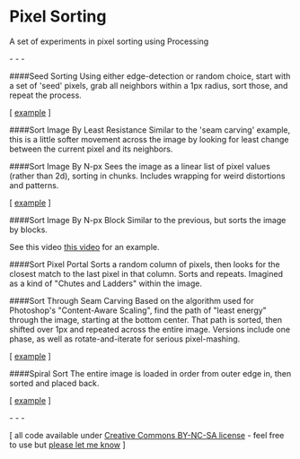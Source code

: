 Pixel Sorting
============

A set of experiments in pixel sorting using Processing

\- \- \-

####Seed Sorting
Using either edge-detection or random choice, start with a set of 'seed' pixels, grab all neighbors within a 1px radius, sort those, and repeat the process.

\[ [example](http://www.jeffreythompson.org/blog/2013/01/14/more-seed-sorting/) \]

####Sort Image By Least Resistance
Similar to the 'seam carving' example, this is a little softer movement across the image by looking for least change between the current pixel and its neighbors.

####Sort Image By N-px
Sees the image as a linear list of pixel values (rather than 2d), sorting in chunks.  Includes wrapping for weird distortions and patterns.

\[ [example](http://www.jeffreythompson.org/blog/2012/11/15/sort-by-n-pixels/) \]

####Sort Image By N-px Block
Similar to the previous, but sorts the image by blocks.

See this video [this video](http://vimeo.com/53651911) for an example.

####Sort Pixel Portal
Sorts a random column of pixels, then looks for the closest match to the last pixel in that column.  Sorts and repeats.  Imagined as a kind of "Chutes and Ladders" within the image.

####Sort Through Seam Carving
Based on the algorithm used for Photoshop's "Content-Aware Scaling", find the path of "least energy" through the image, starting at the bottom center.  That path is sorted, then shifted over 1px and repeated across the entire image.  Versions include one phase, as well as rotate-and-iterate for serious pixel-mashing.

\[ [example](http://www.jeffreythompson.org/blog/2012/12/06/seam-sorting-rotate-and-iterate/) \]

####Spiral Sort
The entire image is loaded in order from outer edge in, then sorted and placed back.

\[ [example](http://www.jeffreythompson.org/blog/2012/12/10/spiral-sorting/) \]

\- \- \-

\[ all code available under [Creative Commons BY-NC-SA license](http://creativecommons.org/licenses/by-nc-sa/3.0/) - feel free to use but [please let me know](http://www.jeffreythompson.org) \]
